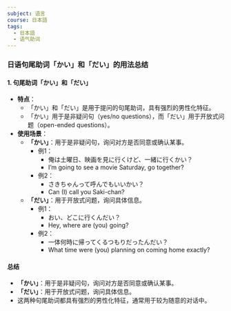 ```yaml
---
subject: 语言
course: 日本語
tags:
  - 日本語
  - 语气助词
---
```


### 日语句尾助词「かい」和「だい」的用法总结

#### 1. 句尾助词「かい」和「だい」
- **特点**：
  - 「かい」和「だい」是用于提问的句尾助词，具有强烈的男性化特征。
  - 「かい」用于是非疑问句（yes/no questions），而「だい」用于开放式问题（open-ended questions）。
- **使用场景**：
  - **「かい」**：用于是非疑问句，询问对方是否同意或确认某事。
    - 例1：
      - 俺は土曜日、映画を見に行くけど、一緒に行くかい？
      - I’m going to see a movie Saturday, go together?
    - 例2：
      - さきちゃんって呼んでもいいかい？
      - Can (I) call you Saki-chan?
  - **「だい」**：用于开放式问题，询问具体信息。
    - 例1：
      - おい、どこに行くんだい？
      - Hey, where are (you) going?
    - 例2：
      - 一体何時に帰ってくるつもりだったんだい？
      - What time were (you) planning on coming home exactly?

#### 总结
- **「かい」**：用于是非疑问句，询问对方是否同意或确认某事。
- **「だい」**：用于开放式问题，询问具体信息。
- 这两种句尾助词都具有强烈的男性化特征，通常用于较为随意的对话中。